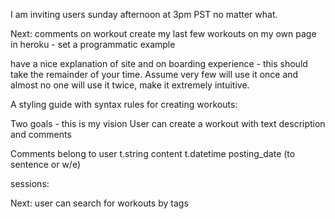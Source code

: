 
I am inviting users sunday afternoon at 3pm PST no matter what. 

Next:
comments on workout
create my last few workouts on my own page in heroku - set a programmatic example

have a nice explanation of site and on boarding experience - this should take the remainder of your time. Assume very few will use it once and almost no one will use it twice, make it extremely intuitive. 

A styling guide with syntax rules for creating workouts:




Two goals - this is my vision
User can create a workout with text description and comments

Comments belong to user
t.string content
t.datetime posting_date (to sentence or w/e)

sessions:


Next:
user can search for workouts by tags 
